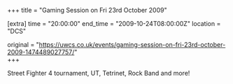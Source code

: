 +++
title = "Gaming Session on Fri 23rd October 2009"

[extra]
time = "20:00:00"
end_time = "2009-10-24T08:00:00Z"
location = "DCS"

original = "https://uwcs.co.uk/events/gaming-session-on-fri-23rd-october-2009-1474489027757/"    
+++

Street Fighter 4 tournament, UT, Tetrinet, Rock Band and more\!

